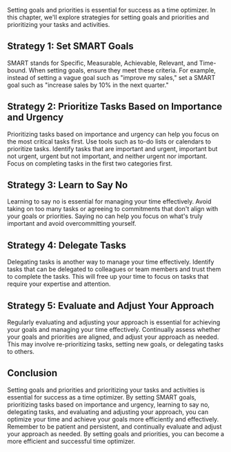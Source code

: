 
Setting goals and priorities is essential for success as a time optimizer. In this chapter, we'll explore strategies for setting goals and priorities and prioritizing your tasks and activities.

Strategy 1: Set SMART Goals
---------------------------

SMART stands for Specific, Measurable, Achievable, Relevant, and Time-bound. When setting goals, ensure they meet these criteria. For example, instead of setting a vague goal such as "improve my sales," set a SMART goal such as "increase sales by 10% in the next quarter."

Strategy 2: Prioritize Tasks Based on Importance and Urgency
------------------------------------------------------------

Prioritizing tasks based on importance and urgency can help you focus on the most critical tasks first. Use tools such as to-do lists or calendars to prioritize tasks. Identify tasks that are important and urgent, important but not urgent, urgent but not important, and neither urgent nor important. Focus on completing tasks in the first two categories first.

Strategy 3: Learn to Say No
---------------------------

Learning to say no is essential for managing your time effectively. Avoid taking on too many tasks or agreeing to commitments that don't align with your goals or priorities. Saying no can help you focus on what's truly important and avoid overcommitting yourself.

Strategy 4: Delegate Tasks
--------------------------

Delegating tasks is another way to manage your time effectively. Identify tasks that can be delegated to colleagues or team members and trust them to complete the tasks. This will free up your time to focus on tasks that require your expertise and attention.

Strategy 5: Evaluate and Adjust Your Approach
---------------------------------------------

Regularly evaluating and adjusting your approach is essential for achieving your goals and managing your time effectively. Continually assess whether your goals and priorities are aligned, and adjust your approach as needed. This may involve re-prioritizing tasks, setting new goals, or delegating tasks to others.

Conclusion
----------

Setting goals and priorities and prioritizing your tasks and activities is essential for success as a time optimizer. By setting SMART goals, prioritizing tasks based on importance and urgency, learning to say no, delegating tasks, and evaluating and adjusting your approach, you can optimize your time and achieve your goals more efficiently and effectively. Remember to be patient and persistent, and continually evaluate and adjust your approach as needed. By setting goals and priorities, you can become a more efficient and successful time optimizer.

